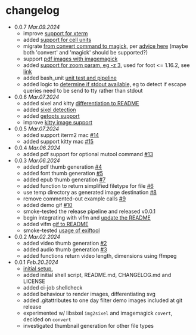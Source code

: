 # changelog

 * 0.0.7 _Mar.09.2024_
   * improve [support for xterm](https://github.com/iambumblehead/render-thumb-for.sh/pull/25)
   * added [support for cell units](https://github.com/iambumblehead/render-thumb-for.sh/pull/26)
   * migrate [from convert command to magick](https://github.com/iambumblehead/render-thumb-for.sh/pull/26), per [advice here](https://github.com/ImageMagick/ImageMagick/discussions/7168) (maybe both 'convert' and 'magick' should be supported?)
   * support [pdf images with imagemagick](https://github.com/iambumblehead/render-thumb-for.sh/pull/26)
   * added [support for zoom param, eg -z 3](https://github.com/iambumblehead/render-thumb-for.sh/pull/26), used for foot <= 1.16.2, see [link](https://codeberg.org/dnkl/foot/issues/1643)
   * added bash_unit [unit test and pipeline](https://github.com/iambumblehead/render-thumb-for.sh/pull/30)
   * added logic to [determine if stdout available,](https://github.com/iambumblehead/render-thumb-for.sh/pull/31) eg to detect if escape queries need to be send to tty rather than stdout
 * 0.0.6 _Mar.07.2024_
   * added sixel and kitty [differentiation to README](https://github.com/iambumblehead/render-thumb-for.sh/pull/16)
   * added [sixel detection](https://github.com/iambumblehead/render-thumb-for.sh/pull/17)
   * added [getopts support](https://github.com/iambumblehead/render-thumb-for.sh/pull/23)
   * improve [kitty image support](https://github.com/iambumblehead/render-thumb-for.sh/pull/24)
 * 0.0.5 _Mar.07.2024_
   * added support iterm2 mac [#14](https://github.com/iambumblehead/render-thumb-for.sh/pull/14)
   * added support kitty mac [#15](https://github.com/iambumblehead/render-thumb-for.sh/pull/15)
 * 0.0.4 _Mar.06.2024_
   * added pdf support for optional mutool command [#13](https://github.com/iambumblehead/render-thumb-for.sh/pull/13)
 * 0.0.3 _Mar.06.2024_
   * added pdf thumb generation [#4](https://github.com/iambumblehead/render-thumb-for.sh/pull/4)
   * added font thumb generation [#5](https://github.com/iambumblehead/render-thumb-for.sh/pull/5)
   * added epub thumb generation [#7](https://github.com/iambumblehead/render-thumb-for.sh/pull/7)
   * added function to return simplified filetype for file [#6](https://github.com/iambumblehead/render-thumb-for.sh/pull/6)
   * use temp directory as generated image destination [#8](https://github.com/iambumblehead/render-thumb-for.sh/pull/8)
   * remove commented-out example calls [#9](https://github.com/iambumblehead/render-thumb-for.sh/pull/9)
   * added demo gif [#10](https://github.com/iambumblehead/render-thumb-for.sh/pull/10)
   * smoke-tested the release pipeline and released v0.0.1
   * begin integrating with vifm and [update the README](https://github.com/iambumblehead/render-thumb-for.sh/pull/11)
   * added vifm [gif to README](https://github.com/iambumblehead/render-thumb-for.sh/pull/11)
   * smoke-tested [usage of exiftool](https://github.com/iambumblehead/render-thumb-for.sh/pull/12)
 * 0.0.2 _Mar.02.2024_
   * added video thumb generation [#2](https://github.com/iambumblehead/render-thumb-for.sh/pull/2)
   * added audio thumb generation [#3](https://github.com/iambumblehead/render-thumb-for.sh/pull/3)
   * added functions return video length, dimensions using ffmpeg
 * 0.0.1 _Feb.20.2024_
   * [initial setup.](https://github.com/iambumblehead/render-thumb-for.sh/pull/1)
   * added initial shell script, README.md, CHANGELOG.md and LICENSE
   * added ci-job shellcheck
   * added behaviour to render images, differentiating svg
   * added .gitattributes to one day filter demo images included at git release
   * experimented w/ libsixel `img2sixel` and imagemagick `covert`, decided on `convert`
   * investigated thumbnail generation for other file types
